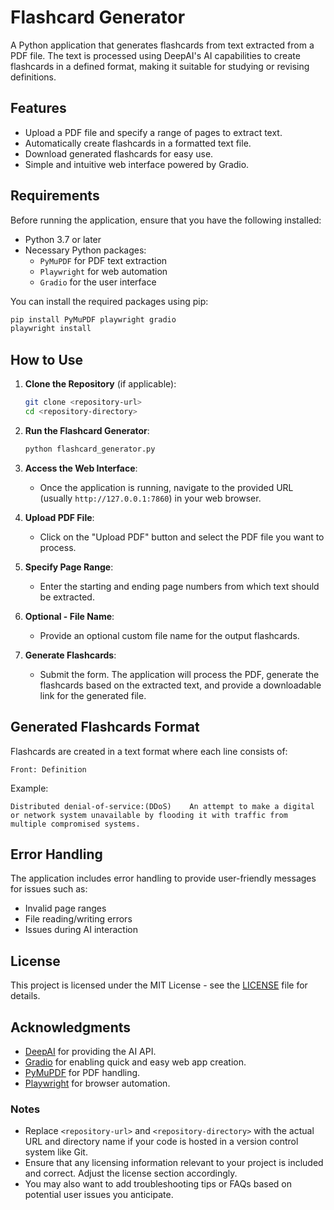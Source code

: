 # Flashcard Generator

A Python application that generates flashcards from text extracted from a PDF file. The text is processed using DeepAI's AI capabilities to create flashcards in a defined format, making it suitable for studying or revising definitions.

## Features

- Upload a PDF file and specify a range of pages to extract text.
- Automatically create flashcards in a formatted text file.
- Download generated flashcards for easy use.
- Simple and intuitive web interface powered by Gradio.

## Requirements

Before running the application, ensure that you have the following installed:

- Python 3.7 or later
- Necessary Python packages:
  - `PyMuPDF` for PDF text extraction
  - `Playwright` for web automation
  - `Gradio` for the user interface

You can install the required packages using pip:

```bash
pip install PyMuPDF playwright gradio
playwright install
```

## How to Use

1. **Clone the Repository** (if applicable):

   ```bash
   git clone <repository-url>
   cd <repository-directory>
   ```

2. **Run the Flashcard Generator**:

   ```bash
   python flashcard_generator.py
   ```

3. **Access the Web Interface**:
   - Once the application is running, navigate to the provided URL (usually `http://127.0.0.1:7860`) in your web browser.
   
4. **Upload PDF File**:
   - Click on the "Upload PDF" button and select the PDF file you want to process.

5. **Specify Page Range**:
   - Enter the starting and ending page numbers from which text should be extracted.

6. **Optional - File Name**:
   - Provide an optional custom file name for the output flashcards.

7. **Generate Flashcards**:
   - Submit the form. The application will process the PDF, generate the flashcards based on the extracted text, and provide a downloadable link for the generated file.

## Generated Flashcards Format

Flashcards are created in a text format where each line consists of:

```
Front: Definition
```

Example:
```
Distributed denial-of-service:(DDoS)	An attempt to make a digital or network system unavailable by flooding it with traffic from multiple compromised systems.
```

## Error Handling

The application includes error handling to provide user-friendly messages for issues such as:
- Invalid page ranges
- File reading/writing errors
- Issues during AI interaction

## License

This project is licensed under the MIT License - see the [LICENSE](LICENSE) file for details.

## Acknowledgments

- [DeepAI](https://deepai.org/) for providing the AI API.
- [Gradio](https://www.gradio.app/) for enabling quick and easy web app creation.
- [PyMuPDF](https://pymupdf.readthedocs.io/en/latest/) for PDF handling.
- [Playwright](https://playwright.dev/) for browser automation.


### Notes

- Replace `<repository-url>` and `<repository-directory>` with the actual URL and directory name if your code is hosted in a version control system like Git.
- Ensure that any licensing information relevant to your project is included and correct. Adjust the license section accordingly.
- You may also want to add troubleshooting tips or FAQs based on potential user issues you anticipate.
